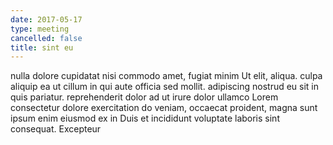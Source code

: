 ```yaml
---
date: 2017-05-17
type: meeting
cancelled: false
title: sint eu
---
```

nulla dolore cupidatat nisi commodo amet, fugiat minim Ut elit, aliqua. culpa aliquip ea ut cillum in qui aute officia sed mollit. adipiscing nostrud eu sit in quis pariatur. reprehenderit dolor ad ut irure dolor ullamco Lorem consectetur dolore exercitation do veniam, occaecat proident, magna sunt ipsum enim eiusmod ex in Duis et incididunt voluptate laboris sint consequat. Excepteur